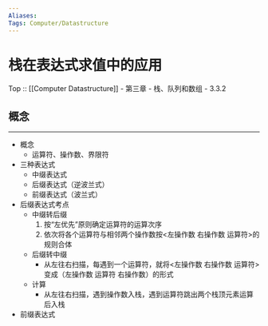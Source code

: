 ```yaml
---
Aliases: 
Tags: Computer/Datastructure 
---
```

# 栈在表达式求值中的应用

Top :: [[Computer Datastructure]] - 第三章 - 栈、队列和数组 - 3.3.2

## 概念
---
- 概念
	- 运算符、操作数、界限符
- 三种表达式
	- 中缀表达式
	- 后缀表达式（逆波兰式）
	- 前缀表达式（波兰式）
- 后缀表达式考点
	- 中缀转后缀
		1. 按“左优先”原则确定运算符的运算次序
		2. 依次将各个运算符与相邻两个操作数按<左操作数 右操作数 运算符>的规则合体
	- 后缀转中缀
		- 从左往右扫描，每遇到一个运算符，就将<左操作数 右操作数 运算符>变成（左操作数 运算符 右操作数）的形式
	- 计算
		- 从左往右扫描，遇到操作数入栈，遇到运算符跳出两个栈顶元素运算后入栈
- 前缀表达式

